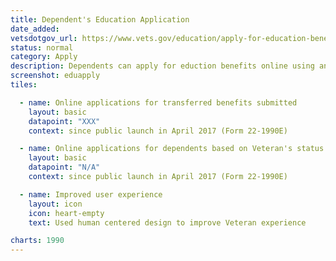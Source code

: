 ```yaml
---
title: Dependent's Education Application
date_added:
vetsdotgov_url: https://www.vets.gov/education/apply-for-education-benefits/
status: normal
category: Apply
description: Dependents can apply for eduction benefits online using any mobile device
screenshot: eduapply
tiles:

  - name: Online applications for transferred benefits submitted
    layout: basic
    datapoint: "XXX"
    context: since public launch in April 2017 (Form 22-1990E)

  - name: Online applications for dependents based on Veteran's status
    layout: basic
    datapoint: "N/A"
    context: since public launch in April 2017 (Form 22-1990E)

  - name: Improved user experience
    layout: icon
    icon: heart-empty
    text: Used human centered design to improve Veteran experience

charts: 1990
---
```

